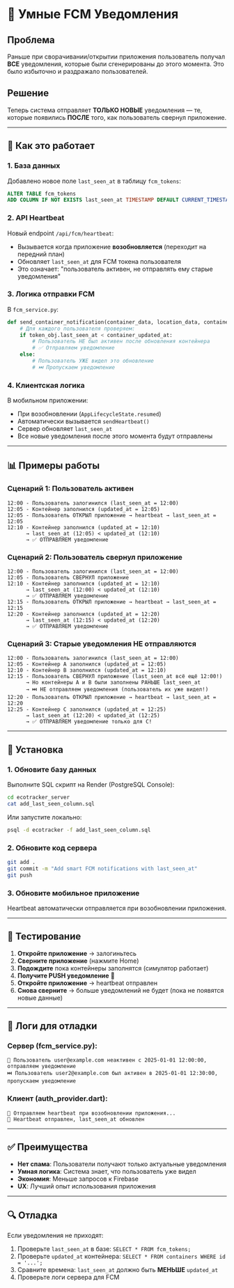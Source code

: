 # 🎯 Умные FCM Уведомления

## Проблема
Раньше при сворачивании/открытии приложения пользователь получал **ВСЕ** уведомления, которые были сгенерированы до этого момента. Это было избыточно и раздражало пользователей.

## Решение
Теперь система отправляет **ТОЛЬКО НОВЫЕ** уведомления — те, которые появились **ПОСЛЕ** того, как пользователь свернул приложение.

---

## 🔧 Как это работает

### 1. **База данных**
Добавлено новое поле `last_seen_at` в таблицу `fcm_tokens`:
```sql
ALTER TABLE fcm_tokens 
ADD COLUMN IF NOT EXISTS last_seen_at TIMESTAMP DEFAULT CURRENT_TIMESTAMP;
```

### 2. **API Heartbeat**
Новый endpoint `/api/fcm/heartbeat`:
- Вызывается когда приложение **возобновляется** (переходит на передний план)
- Обновляет `last_seen_at` для FCM токена пользователя
- Это означает: "пользователь активен, не отправлять ему старые уведомления"

### 3. **Логика отправки FCM**
В `fcm_service.py`:
```python
def send_container_notification(container_data, location_data, container_updated_at=None):
    # Для каждого пользователя проверяем:
    if token_obj.last_seen_at < container_updated_at:
        # Пользователь НЕ был активен после обновления контейнера
        # ✅ Отправляем уведомление
    else:
        # Пользователь УЖЕ видел это обновление
        # ⏭️ Пропускаем уведомление
```

### 4. **Клиентская логика**
В мобильном приложении:
- При возобновлении (`AppLifecycleState.resumed`)
- Автоматически вызывается `sendHeartbeat()`
- Сервер обновляет `last_seen_at`
- Все новые уведомления после этого момента будут отправлены

---

## 📊 Примеры работы

### Сценарий 1: Пользователь активен
```
12:00 - Пользователь залогинился (last_seen_at = 12:00)
12:05 - Контейнер заполнился (updated_at = 12:05)
12:05 - Пользователь ОТКРЫЛ приложение → heartbeat → last_seen_at = 12:05
12:10 - Контейнер заполнился (updated_at = 12:10)
      → last_seen_at (12:05) < updated_at (12:10)
      → ✅ ОТПРАВЛЯЕМ уведомление
```

### Сценарий 2: Пользователь свернул приложение
```
12:00 - Пользователь залогинился (last_seen_at = 12:00)
12:05 - Пользователь СВЕРНУЛ приложение
12:10 - Контейнер заполнился (updated_at = 12:10)
      → last_seen_at (12:00) < updated_at (12:10)
      → ✅ ОТПРАВЛЯЕМ уведомление
12:15 - Пользователь ОТКРЫЛ приложение → heartbeat → last_seen_at = 12:15
12:20 - Контейнер заполнился (updated_at = 12:20)
      → last_seen_at (12:15) < updated_at (12:20)
      → ✅ ОТПРАВЛЯЕМ уведомление
```

### Сценарий 3: Старые уведомления НЕ отправляются
```
12:00 - Пользователь залогинился (last_seen_at = 12:00)
12:05 - Контейнер A заполнился (updated_at = 12:05)
12:10 - Контейнер B заполнился (updated_at = 12:10)
12:15 - Пользователь СВЕРНУЛ приложение (last_seen_at всё ещё 12:00!)
      → Но контейнеры A и B были заполнены РАНЬШЕ last_seen_at
      → ⏭️ НЕ отправляем уведомления (пользователь их уже видел!)
12:20 - Пользователь ОТКРЫЛ приложение → heartbeat → last_seen_at = 12:20
12:25 - Контейнер C заполнился (updated_at = 12:25)
      → last_seen_at (12:20) < updated_at (12:25)
      → ✅ ОТПРАВЛЯЕМ уведомление только для C!
```

---

## 🚀 Установка

### 1. Обновите базу данных
Выполните SQL скрипт на Render (PostgreSQL Console):
```bash
cd ecotracker_server
cat add_last_seen_column.sql
```

Или запустите локально:
```bash
psql -d ecotracker -f add_last_seen_column.sql
```

### 2. Обновите код сервера
```bash
git add .
git commit -m "Add smart FCM notifications with last_seen_at"
git push
```

### 3. Обновите мобильное приложение
Heartbeat автоматически отправляется при возобновлении приложения.

---

## 🧪 Тестирование

1. **Откройте приложение** → залогиньтесь
2. **Сверните приложение** (нажмите Home)
3. **Подождите** пока контейнеры заполнятся (симулятор работает)
4. **Получите PUSH уведомление** 📱
5. **Откройте приложение** → heartbeat отправлен
6. **Снова сверните** → больше уведомлений не будет (пока не появятся новые данные)

---

## 📝 Логи для отладки

### Сервер (fcm_service.py):
```
📱 Пользователь user@example.com неактивен с 2025-01-01 12:00:00, отправляем уведомление
⏭️ Пользователь user2@example.com был активен в 2025-01-01 12:30:00, пропускаем уведомление
```

### Клиент (auth_provider.dart):
```
💓 Отправляем heartbeat при возобновлении приложения...
🔄 Heartbeat отправлен, last_seen_at обновлен
```

---

## ✅ Преимущества

- **Нет спама**: Пользователи получают только актуальные уведомления
- **Умная логика**: Система знает, что пользователь уже видел
- **Экономия**: Меньше запросов к Firebase
- **UX**: Лучший опыт использования приложения

---

## 🔍 Отладка

Если уведомления не приходят:
1. Проверьте `last_seen_at` в базе: `SELECT * FROM fcm_tokens;`
2. Проверьте `updated_at` контейнера: `SELECT * FROM containers WHERE id = '...';`
3. Сравните времена: `last_seen_at` должно быть **МЕНЬШЕ** `updated_at`
4. Проверьте логи сервера для FCM

